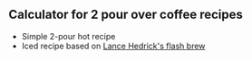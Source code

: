 ## Calculator for 2 pour over coffee recipes

- Simple 2-pour hot recipe
- Iced recipe based on [Lance Hedrick's flash brew]([url](https://www.youtube.com/watch?v=qwvnQcojq9Q&t=504s&pp=ygUXbGFuY2UgaGVkcmlja2ZsYXNoIGJyZXc%3D))
